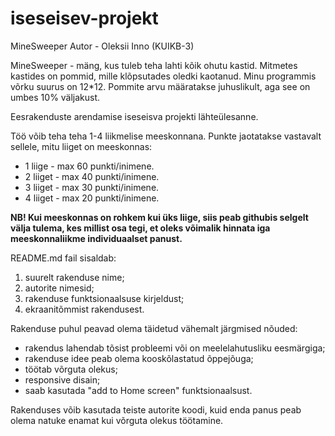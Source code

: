# iseseisev-projekt
MineSweeper
Autor - Oleksii Inno (KUIKB-3)

MineSweeper - mäng, kus tuleb teha lahti kõik ohutu kastid. Mitmetes kastides on pommid, mille klõpsutades oledki kaotanud.
Minu programmis võrku suurus on 12*12.
Pommite arvu määratakse juhuslikult, aga see on umbes 10% väljakust.


Eesrakenduste arendamise iseseisva projekti lähteülesanne.

Töö võib teha teha 1-4 liikmelise meeskonnana. Punkte jaotatakse vastavalt sellele, mitu liiget on meeskonnas:
* 1 liige - max 60 punkti/inimene.
* 2 liiget - max 40 punkti/inimene.
* 3 liiget - max 30 punkti/inimene.
* 4 liiget - max 20 punkti/inimene.

**NB! Kui meeskonnas on rohkem kui üks liige, siis peab githubis selgelt välja tulema, kes millist osa tegi, et oleks võimalik hinnata iga meeskonnaliikme individuaalset panust.**

README.md fail sisaldab:
1. suurelt rakenduse nime;
1. autorite nimesid;
1. rakenduse funktsionaalsuse kirjeldust;
1. ekraanitõmmist rakendusest.

Rakenduse puhul peavad olema täidetud vähemalt järgmised nõuded:
  * rakendus lahendab tõsist probleemi või on meelelahutusliku eesmärgiga;
  * rakenduse idee peab olema kooskõlastatud õppejõuga;
  * töötab võrguta olekus;
  * responsive disain;
  * saab kasutada "add to Home screen" funktsionaalsust.

Rakenduses võib kasutada teiste autorite koodi, kuid enda panus peab olema natuke enamat kui võrguta olekus töötamine.
